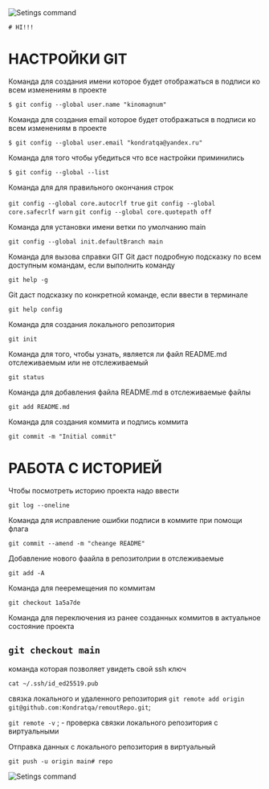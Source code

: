 <image src="https://www.virusov-net.com/wp-content/uploads/2011/08/System-Preferences.png" alt="Setings command">

```# HI!!!```

# НАСТРОЙКИ GIT

Команда для создания имени которое будет отображаться в подписи ко всем изменениям в проекте

```$ git config --global user.name "kinomagnum"```

Команда для создания email которое будет отображаться в подписи ко всем изменениям в проекте

```$ git config --global user.email "kondratqa@yandex.ru"```

Команда для того чтобы убедиться что все настройки приминились

```$ git config --global --list```

Команда для для правильного окончания строк

```git config --global core.autocrlf true```
```git config --global core.safecrlf warn```
```git config --global core.quotepath off```


Команда для установки имени ветки по умолчанию main

```git config --global init.defaultBranch main```

Команда для вызова справки GIT
Git даст подробную подсказку по всем доступным командам, если выполнить команду

```git help -g```

Git даст подсказку по конкретной команде, если ввести в терминале

```git help config```


Команда для создания локального репозитория  

```git init```

Команда для того, чтобы узнать, является ли файл README.md отслеживаемым или не отслеживаемый

```git status```

Команда для добавления файла README.md в отслеживаемые файлы

```git add README.md```

Команда для создания коммита и подпись коммита

```git commit -m "Initial commit"```

# РАБОТА С ИСТОРИЕЙ

Чтобы посмотреть историю проекта надо ввести

```git log --oneline```

Команда для исправление ошибки подписи в коммите при помощи флага

```git commit --amend -m "cheange README"```

Добавление нового фаайла в репозитолрии в отслеживаемые

```git add -A```

Команда для пееремещения по коммитам

```git checkout 1a5a7de```

Команда для переключения из ранее созданных коммитов в актуальное состояние проекта

```git checkout main```
---------------------------------------------------------------------

команда которая позволяет увидеть свой ssh ключ

```cat ~/.ssh/id_ed25519.pub```

связка локального и удаленного репозитория
```git remote add origin git@github.com:Kondratqa/remoutRepo.git```;

```git remote -v``` ; - проверка связки локального репозитория с виртуальными

Отправка данных с локального репозитория в виртуальный

```git push -u origin main# repo```

<image src="https://www.virusov-net.com/wp-content/uploads/2011/08/System-Preferences.png" alt="Setings command">
